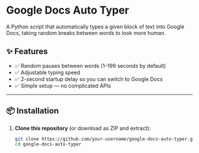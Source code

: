# Google Docs Auto Typer

A Python script that automatically types a given block of text into Google Docs, taking random breaks between words to look more human.

## ✨ Features
- ✅ Random pauses between words (1–199 seconds by default)
- ✅ Adjustable typing speed
- ✅ 2-second startup delay so you can switch to Google Docs
- ✅ Simple setup — no complicated APIs

---

## 📦 Installation

1. **Clone this repository** (or download as ZIP and extract):
   ```bash
   git clone https://github.com/your-username/google-docs-auto-typer.git
   cd google-docs-auto-typer

